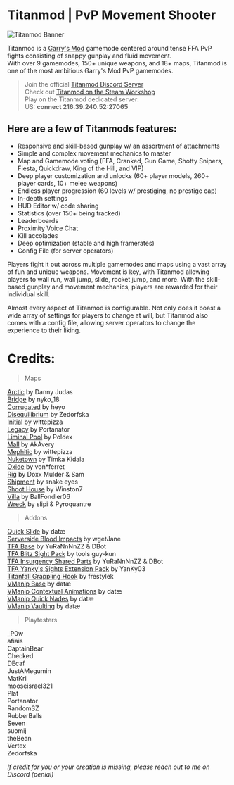 
# Titanmod | PvP Movement Shooter
![Titanmod Banner](https://imgur.com/X6Lndd4.png)

Titanmod is a [Garry's Mod](https://store.steampowered.com/app/4000/Garrys_Mod/) gamemode centered around tense FFA PvP fights consisting of snappy gunplay and fluid movement.  
With over 9 gamemodes, 150+ unique weapons, and 18+ maps, Titanmod is one of the most ambitious Garry's Mod PvP gamemodes.

> Join the official [Titanmod Discord Server](https://discord.gg/GRfvt27uGF)  
> Check out [Titanmod on the Steam Workshop](https://steamcommunity.com/sharedfiles/filedetails/?id=3002938569)  
> Play on the Titanmod dedicated server:    
> US: **connect 216.39.240.52:27065**    

Here are a few of Titanmods features:
--
- Responsive and skill-based gunplay w/ an assortment of attachments
- Simple and complex movement mechanics to master  
- Map and Gamemode voting (FFA, Cranked, Gun Game, Shotty Snipers, Fiesta, Quickdraw, King of the Hill, and VIP)  
- Deep player customization and unlocks (60+ player models, 260+ player cards, 10+ melee weapons)  
- Endless player progression (60 levels w/ prestiging, no prestige cap)  
- In-depth settings  
- HUD Editor w/ code sharing  
- Statistics (over 150+ being tracked)  
- Leaderboards  
- Proximity Voice Chat  
- Kill accolades  
- Deep optimization (stable and high framerates)  
- Config File (for server operators)

Players fight it out across multiple gamemodes and maps using a vast array of fun and unique weapons. Movement is key, with Titanmod allowing players to wall run, wall jump, slide, rocket jump, and more. With the skill-based gunplay and movement mechanics, players are rewarded for their individual skill.  
  
Almost every aspect of Titanmod is configurable. Not only does it boast a wide array of settings for players to change at will, but Titanmod also comes with a config file, allowing server operators to change the experience to their liking.

# Credits:
> Maps

[Arctic](https://steamcommunity.com/sharedfiles/filedetails/?id=378091855) by Danny Judas   
[Bridge](https://steamcommunity.com/sharedfiles/filedetails/?id=104841792) by nyko_18   
[Corrugated](https://steamcommunity.com/sharedfiles/filedetails/?id=104841792) by heyo  
[Disequilibrium](http://steamcommunity.com/profiles/76561198313962855) by Zedorfska  
[Initial](https://steamcommunity.com/sharedfiles/filedetails/?id=2847368960) by wittepizza  
[Legacy](https://steamcommunity.com/sharedfiles/filedetails/?id=2475123859) by Portanator  
[Liminal Pool](https://steamcommunity.com/sharedfiles/filedetails/?id=2870622328) by Poldex   
[Mall](https://steamcommunity.com/sharedfiles/filedetails/?id=2722750107) by AkAvery  
[Mephitic](https://steamcommunity.com/sharedfiles/filedetails/?id=2851253418) by wittepizza  
[Nuketown](https://steamcommunity.com/sharedfiles/filedetails/?id=1812043945) by Timka Kidala  
[Oxide](https://steamcommunity.com/sharedfiles/filedetails/?id=1759937246) by von*ferret     
[Rig](https://steamcommunity.com/sharedfiles/filedetails/?id=1814169158) by Doxx Mulder & Sam  
[Shipment](https://steamcommunity.com/sharedfiles/filedetails/?id=2682557992) by snake eyes  
[Shoot House](https://steamcommunity.com/sharedfiles/filedetails/?id=2970548573) by Winston7  
[Villa](https://steamcommunity.com/sharedfiles/filedetails/?id=1623087187) by BallFondler06  
[Wreck](https://steamcommunity.com/sharedfiles/filedetails/?id=442985393) by slipi & Pyroquantre    

> Addons

[Quick Slide](https://steamcommunity.com/sharedfiles/filedetails/?id=2416989205) by datæ  
[Serverside Blood Impacts](https://github.com/wgetJane/gmod-serverside-bloodimpacts/tree/master) by wgetJane  
[TFA Base](https://steamcommunity.com/sharedfiles/filedetails/?id=2840031720) by YuRaNnNnZZ & DBot  
[TFA Blitz Sight Pack](https://steamcommunity.com/sharedfiles/filedetails/?id=1387617320) by tools guy-kun  
[TFA Insurgency Shared Parts](https://steamcommunity.com/sharedfiles/filedetails/?id=2840032487) by YuRaNnNnZZ & DBot  
[TFA Yanky's Sights Extension Pack](https://steamcommunity.com/sharedfiles/filedetails/?id=2217411806) by YanKy03  
[Titanfall Grappling Hook](https://steamcommunity.com/sharedfiles/filedetails/?id=2818193469) by frestylek    
[VManip Base](https://steamcommunity.com/sharedfiles/filedetails/?id=2155366756) by datæ  
[VManip Contextual Animations](https://steamcommunity.com/sharedfiles/filedetails/?id=2155841271) by datæ  
[VManip Quick Nades](https://steamcommunity.com/sharedfiles/filedetails/?id=2157021399) by datæ  
[VManip Vaulting](https://steamcommunity.com/sharedfiles/filedetails/?id=2364206712) by datæ  

> Playtesters

_P0w    
afiais  
CaptainBear    
Checked    
DEcaf   
JustAMegumin    
MatKri  
mooseisrael321  
Plat    
Portanator  
RandomSZ    
RubberBalls     
Seven   
suomij  
theBean     
Vertex  
Zedorfska   

*If credit for you or your creation is missing, please reach out to me on Discord (penial)*
